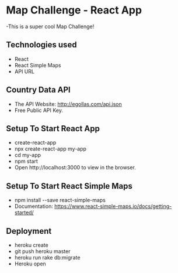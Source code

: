 # Map Challenge  -  React App

-This is a super cool Map Challenge!


## Technologies used
- React
- React Simple Maps
- API URL


## Country Data API
- The API Website: http://egollas.com/api.json
- Free Public API Key.


## Setup To Start React App
- create-react-app
- npx create-react-app my-app
- cd my-app
- npm start
- Open http://localhost:3000 to view in the browser.


## Setup To Start React Simple Maps
- npm install --save react-simple-maps
- Documentation: https://www.react-simple-maps.io/docs/getting-started/


## Deployment
- heroku create
- git push heroku master
- heroku run rake db:migrate
- Heroku open

